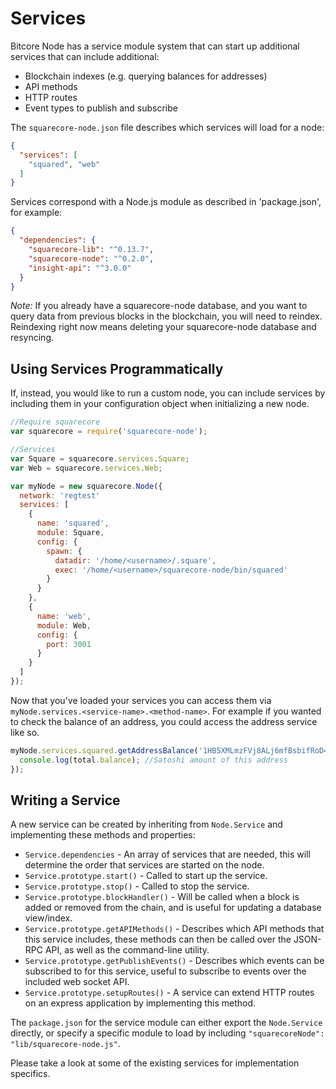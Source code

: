 # Services
Bitcore Node has a service module system that can start up additional services that can include additional:
- Blockchain indexes (e.g. querying balances for addresses)
- API methods
- HTTP routes
- Event types to publish and subscribe

The `squarecore-node.json` file describes which services will load for a node:

```json
{
  "services": [
    "squared", "web"
  ]
}
```

Services correspond with a Node.js module as described in 'package.json', for example:

```json
{
  "dependencies": {
    "squarecore-lib": "^0.13.7",
    "squarecore-node": "^0.2.0",
    "insight-api": "^3.0.0"
  }
}
```

_Note:_ If you already have a squarecore-node database, and you want to query data from previous blocks in the blockchain, you will need to reindex. Reindexing right now means deleting your squarecore-node database and resyncing.

## Using Services Programmatically
If, instead, you would like to run a custom node, you can include services by including them in your configuration object when initializing a new node.

```js
//Require squarecore
var squarecore = require('squarecore-node');

//Services
var Square = squarecore.services.Square;
var Web = squarecore.services.Web;

var myNode = new squarecore.Node({
  network: 'regtest'
  services: [
    {
      name: 'squared',
      module: Square,
      config: {
        spawn: {
          datadir: '/home/<username>/.square',
          exec: '/home/<username>/squarecore-node/bin/squared'
        }
      }
    },
    {
      name: 'web',
      module: Web,
      config: {
        port: 3001
      }
    }
  ]
});
```

Now that you've loaded your services you can access them via `myNode.services.<service-name>.<method-name>`. For example if you wanted to check the balance of an address, you could access the address service like so.

```js
myNode.services.squared.getAddressBalance('1HB5XMLmzFVj8ALj6mfBsbifRoD4miY36v', false, function(err, total) {
  console.log(total.balance); //Satoshi amount of this address
});
```

## Writing a Service
A new service can be created by inheriting from `Node.Service` and implementing these methods and properties:
- `Service.dependencies` -  An array of services that are needed, this will determine the order that services are started on the node.
- `Service.prototype.start()` - Called to start up the service.
- `Service.prototype.stop()` - Called to stop the service.
- `Service.prototype.blockHandler()` - Will be called when a block is added or removed from the chain, and is useful for updating a database view/index.
- `Service.prototype.getAPIMethods()` - Describes which API methods that this service includes, these methods can then be called over the JSON-RPC API, as well as the command-line utility.
- `Service.prototype.getPublishEvents()` - Describes which events can be subscribed to for this service, useful to subscribe to events over the included web socket API.
- `Service.prototype.setupRoutes()` - A service can extend HTTP routes on an express application by implementing this method.

The `package.json` for the service module can either export the `Node.Service` directly, or specify a specific module to load by including `"squarecoreNode": "lib/squarecore-node.js"`.

Please take a look at some of the existing services for implementation specifics.

